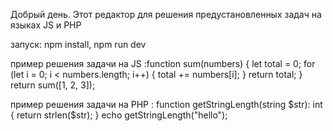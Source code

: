 Добрый день.
Этот редактор  для решения предустановленных задач на языках JS и PHP

запуск:
npm install,
npm run dev

пример решения задачи на JS :function sum(numbers) {
    let total = 0;
    for (let i = 0; i < numbers.length; i++) {
      total += numbers[i];
    }
    return total; 
  }
  return sum([1, 2, 3]);

  
  пример решения задачи на PHP : 
function getStringLength(string $str): int {
  return strlen($str);
}
echo getStringLength("hello"); 
